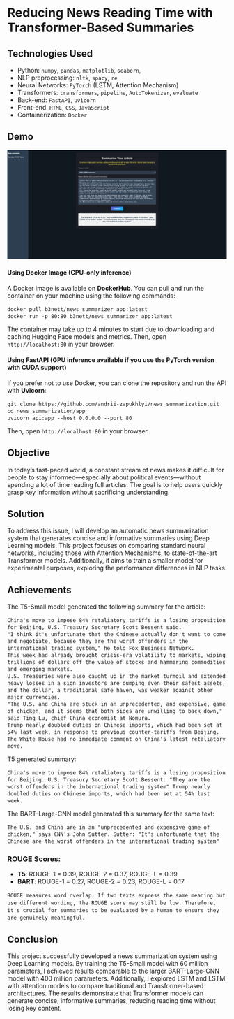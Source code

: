 # Reducing News Reading Time with Transformer-Based Summaries
## Technologies Used

- Python: `numpy`, `pandas`, `matplotlib`, `seaborn`, 
- NLP preprocessing: `nltk`, `spacy`, `re`
- Neural Networks: `PyTorch` (LSTM, Attention Mechanism)
- Transformers: `transformers`, `pipeline`, `AutoTokenizer`, `evaluate`
- Back-end: `FastAPI`, `uvicorn`  
- Front-end: `HTML`, `CSS`, `JavaScript` 
- Containerization: `Docker`

## Demo
<img src = "demo.png">


#### Using Docker Image (CPU-only inference)
A Docker image is available on **DockerHub**. You can pull and run the container on your machine using the following commands:
```
docker pull b3nett/news_summarizer_app:latest
docker run -p 80:80 b3nett/news_summarizer_app:latest
```
The container may take up to 4 minutes to start due to downloading and caching Hugging Face models and metrics. 
Then, open `http://localhost:80` in your browser. 

#### Using FastAPI (GPU inference available if you use the PyTorch version with CUDA support)
If you prefer not to use Docker, you can clone the repository and run the API with **Uvicorn**:
```
git clone https://github.com/andrii-zapukhlyi/news_summarization.git
cd news_summarization/app
uvicorn api:app --host 0.0.0.0 --port 80
```
Then, open `http://localhost:80` in your browser. 

## Objective
In today’s fast-paced world, a constant stream of news makes it difficult for people to stay informed—especially about political events—without spending a lot of time reading full articles. The goal is to help users quickly grasp key information without sacrificing understanding.

## Solution
To address this issue, I will develop an automatic news summarization system that generates concise and informative summaries using Deep Learning models. This project focuses on comparing standard neural networks, including those with Attention Mechanisms, to state-of-the-art Transformer models. Additionally, it aims to train a smaller model for experimental purposes, exploring the performance differences in NLP tasks.

## Achievements  
The T5-Small model generated the following summary for the article:
```
China's move to impose 84% retaliatory tariffs is a losing proposition for Beijing, U.S. Treasury Secretary Scott Bessent said.
"I think it's unfortunate that the Chinese actually don't want to come and negotiate, because they are the worst offenders in the international trading system," he told Fox Business Network.
This week had already brought crisis-era volatility to markets, wiping trillions of dollars off the value of stocks and hammering commodities and emerging markets.
U.S. Treasuries were also caught up in the market turmoil and extended heavy losses in a sign investors are dumping even their safest assets, and the dollar, a traditional safe haven, was weaker against other major currencies.
"The U.S. and China are stuck in an unprecedented, and expensive, game of chicken, and it seems that both sides are unwilling to back down," said Ting Lu, chief China economist at Nomura.
Trump nearly doubled duties on Chinese imports, which had been set at 54% last week, in response to previous counter-tariffs from Beijing.
The White House had no immediate comment on China's latest retaliatory move.
```

T5 generated summary:
```
China's move to impose 84% retaliatory tariffs is a losing proposition for Beijing. U.S. Treasury Secretary Scott Bessent: "They are the worst offenders in the international trading system" Trump nearly doubled duties on Chinese imports, which had been set at 54% last week.
```

The BART-Large-CNN model generated this summary for the same text:
```
The U.S. and China are in an "unprecedented and expensive game of chicken," says CNN's John Sutter. Sutter: "It's unfortunate that the Chinese are the worst offenders in the international trading system"
```

### ROUGE Scores:
- **T5**: ROUGE-1 = 0.39, ROUGE-2 = 0.37, ROUGE-L = 0.39
- **BART**: ROUGE-1 = 0.27, ROUGE-2 = 0.23, ROUGE-L = 0.17

```ROUGE measures word overlap. If two texts express the same meaning but use different wording, the ROUGE score may still be low. Therefore, it's crucial for summaries to be evaluated by a human to ensure they are genuinely meaningful.```

## Conclusion
This project successfully developed a news summarization system using Deep Learning models. By training the T5-Small model with 60 million parameters, I achieved results comparable to the larger BART-Large-CNN model with 400 million parameters. Additionally, I explored LSTM and LSTM with attention models to compare traditional and Transformer-based architectures. The results demonstrate that Transformer models can generate concise, informative summaries, reducing reading time without losing key content.